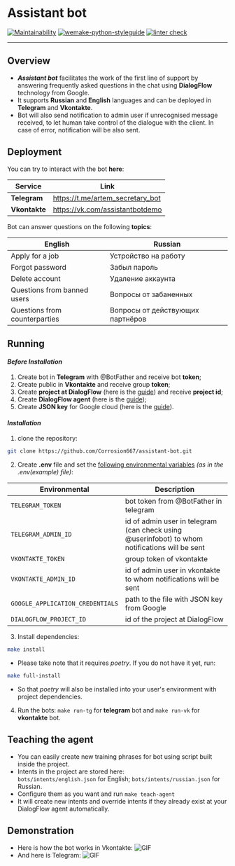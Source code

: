 # Assistant bot

[![Maintainability](https://api.codeclimate.com/v1/badges/e0f4bc05e6177429c3c7/maintainability)](https://codeclimate.com/github/Corrosion667/assistant-bot/maintainability)
[![wemake-python-styleguide](https://img.shields.io/badge/style-wemake-000000.svg)](https://github.com/wemake-services/wemake-python-styleguide)
[![linter check](https://github.com/Corrosion667/assistant-bot/actions/workflows/linter-check.yml/badge.svg)](https://github.com/Corrosion667/assistant-bot/actions/workflows/linter-check.yml)

---

## Overview

+ ***Assistant bot*** facilitates the work of the first line of support by answering frequently asked questions in the chat using **DialogFlow** technology from Google.    
+ It supports **Russian** and **English** languages and can be deployed in **Telegram** and **Vkontakte**.   
+ Bot will also send notification to admin user if unrecognised message received, to let human take control of the dialogue with the client. In case of error, notification will be also sent.

## Deployment

You can try to interact with the bot **here**:

| Service       | Link                             |
|---------------|----------------------------------|
| **Telegram**  | https://t.me/artem_secretary_bot |       
| **Vkontakte** | https://vk.com/assistantbotdemo  | 

Bot can answer questions on the following **topics**:

| English                       | Russian                          |
|-------------------------------|----------------------------------|
| Apply for a job               | Устройство на работу             |       
| Forgot password               | Забыл пароль                     | 
| Delete account                | Удаление аккаунта                | 
| Questions from banned users   | Вопросы от забаненных            | 
| Questions from counterparties   | Вопросы от действующих партнёров | 

## Running

#### *Before Installation*
1. Create bot in **Telegram** with @BotFather and receive bot **token**;
2. Create public in **Vkontakte** and receive group **token**;
3. Create **project at DialogFlow** (here is the <a href="https://cloud.google.com/dialogflow/es/docs/quick/setup">guide</a>) and receive **project id**;
4. Create **DialogFlow agent** (here is the <a href="https://cloud.google.com/dialogflow/es/docs/quick/build-agent">guide</a>);
5. Create **JSON key** for Google cloud (here is the <a href="https://cloud.google.com/docs/authentication/getting-started">guide</a>).

#### *Installation*
1. clone the repository:
```bash
git clone https://github.com/Corrosion667/assistant-bot.git
```
2. Create **.env** file and set the <ins>following environmental variables</ins> *(as in the .env(example) file)*:

| Environmental       | Description                                                                                    |
|---------------------|------------------------------------------------------------------------------------------------|
| `TELEGRAM_TOKEN`    | bot token from @BotFather in telegram                                                          |       
| `TELEGRAM_ADMIN_ID` | id of admin user in telegram (can check using @userinfobot) to whom notifications will be sent |      
| `VKONTAKTE_TOKEN`   | group token of vkontakte                                                                       |
| `VKONTAKTE_ADMIN_ID`| id of admin user in vkontakte to whom notifications will be sent                               |
| `GOOGLE_APPLICATION_CREDENTIALS`| path to the file with JSON key from Google                                                     |
| `DIALOGFLOW_PROJECT_ID`| id of the project at DialogFlow                                                                |
3. Install dependencies:
```bash
make install
```
* Please take note that it requires *poetry*. If you do not have it yet, run:
```bash
make full-install
```
* So that *poetry* will also be installed into your user's environment with project dependencies.
4. Run the bots: `make run-tg` for **telegram** bot and `make run-vk` for **vkontakte** bot.

## Teaching the agent
+ You can easily create new training phrases for bot using script built inside the project.
+ Intents in the project are stored here:   
`bots/intents/english.json` for English;
`bots/intents/russian.json` for Russian.  
+ Configure them as you want and run `make teach-agent`   
+ It will create new intents and override intents if they already exist at your DialogFlow agent automatically.


## Demonstration

+ Here is how the bot works in Vkontakte:
![GIF](vkontakte.gif)
&nbsp;
+ And here is Telegram:
![GIF](telegram.gif)